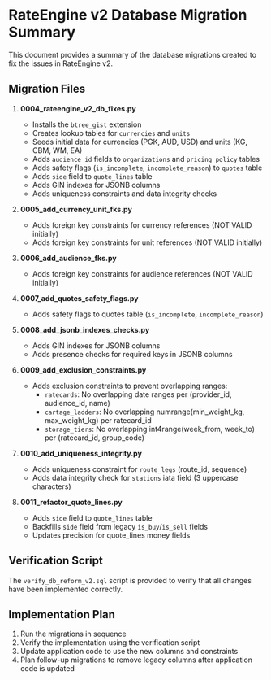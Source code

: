 # RateEngine v2 Database Migration Summary

This document provides a summary of the database migrations created to fix the issues in RateEngine v2.

## Migration Files

1. **0004_rateengine_v2_db_fixes.py**
   - Installs the `btree_gist` extension
   - Creates lookup tables for `currencies` and `units`
   - Seeds initial data for currencies (PGK, AUD, USD) and units (KG, CBM, WM, EA)
   - Adds `audience_id` fields to `organizations` and `pricing_policy` tables
   - Adds safety flags (`is_incomplete`, `incomplete_reason`) to `quotes` table
   - Adds `side` field to `quote_lines` table
   - Adds GIN indexes for JSONB columns
   - Adds uniqueness constraints and data integrity checks

2. **0005_add_currency_unit_fks.py**
   - Adds foreign key constraints for currency references (NOT VALID initially)
   - Adds foreign key constraints for unit references (NOT VALID initially)

3. **0006_add_audience_fks.py**
   - Adds foreign key constraints for audience references (NOT VALID initially)

4. **0007_add_quotes_safety_flags.py**
   - Adds safety flags to quotes table (`is_incomplete`, `incomplete_reason`)

5. **0008_add_jsonb_indexes_checks.py**
   - Adds GIN indexes for JSONB columns
   - Adds presence checks for required keys in JSONB columns

6. **0009_add_exclusion_constraints.py**
   - Adds exclusion constraints to prevent overlapping ranges:
     - `ratecards`: No overlapping date ranges per (provider_id, audience_id, name)
     - `cartage_ladders`: No overlapping numrange(min_weight_kg, max_weight_kg) per ratecard_id
     - `storage_tiers`: No overlapping int4range(week_from, week_to) per (ratecard_id, group_code)

7. **0010_add_uniqueness_integrity.py**
   - Adds uniqueness constraint for `route_legs` (route_id, sequence)
   - Adds data integrity check for `stations` iata field (3 uppercase characters)

8. **0011_refactor_quote_lines.py**
   - Adds `side` field to `quote_lines` table
   - Backfills `side` field from legacy `is_buy`/`is_sell` fields
   - Updates precision for quote_lines money fields

## Verification Script

The `verify_db_reform_v2.sql` script is provided to verify that all changes have been implemented correctly.

## Implementation Plan

1. Run the migrations in sequence
2. Verify the implementation using the verification script
3. Update application code to use the new columns and constraints
4. Plan follow-up migrations to remove legacy columns after application code is updated